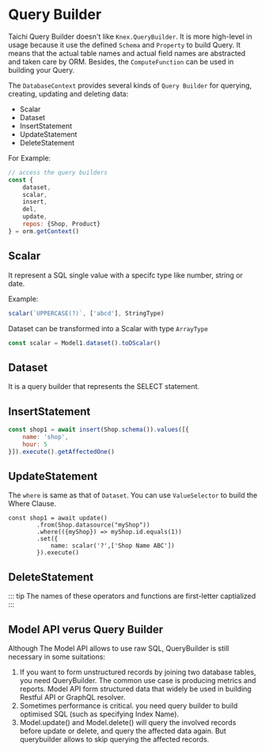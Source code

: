 # Query Builder

Taichi Query Builder doesn't like `Knex.QueryBuilder`. It is more high-level in usage because it use the defined `Schema` and `Property` to build Query. It means that the actual table names and actual field names are abstracted and taken care by ORM. Besides, the `ComputeFunction` can be used in building your Query.

The `DatabaseContext` provides several kinds of `Query Builder` for querying, creating, updating and deleting data:
- Scalar
- Dataset
- InsertStatement
- UpdateStatement
- DeleteStatement

For Example: 
```js
// access the query builders
const {
    dataset, 
    scalar,
    insert,
    del,
    update,
    repos: {Shop, Product} 
} = orm.getContext()
```


## Scalar
It represent a SQL single value with a specifc type like number, string or date.

Example:
```js
scalar(`UPPERCASE(?)`, ['abcd'], StringType)
```

Dataset can be transformed into a Scalar with type `ArrayType`

```js
const scalar = Model1.dataset().toDScalar()
```


## Dataset
It is a query builder that represents the SELECT statement.


## InsertStatement
```js
const shop1 = await insert(Shop.schema()).values([{
    name: 'shop',
    hour: 5
}]).execute().getAffectedOne()
```

## UpdateStatement


The `where` is same as that of `Dataset`. You can use `ValueSelector` to build the Where Clause.

```js{3}
const shop1 = await update()
        .from(Shop.datasource("myShop"))
        .where(({myShop}) => myShop.id.equals(1))
        .set({
            name: scalar('?',['Shop Name ABC'])
        }).execute()
```

## DeleteStatement


::: tip
The names of these operators and functions are first-letter captialized
:::


## Model API verus Query Builder

Although The Model API allows to use raw SQL, QueryBuilder is still necessary in some suitations: 

1. If you want to form unstructured records by joining two database tables, you need QueryBuilder. The common use case is producing metrics and reports. Model API form structured data that widely be used in building Restful API or GraphQL resolver.
2. Sometimes performance is critical. you need query builder to build optimised SQL (such as specifying Index Name).
3. Model.update() and Model.delete() will query the involved records before update or delete, and query the affected data again. But querybuilder allows to skip querying the affected records.
